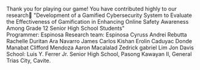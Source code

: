 Thank you for playing our game! 
You have contributed highly to our research🙏
"Development of a Gamified Cybersecurity System to Evaluate the Effectiveness of Gamification in Enhancing Online Safety Awareness Among Grade 12 Senior High School Students"  
Programmer: Espinosa
Research team: 
Espinosa Cyruss Andrei
Rebutta Rachelle
Duritan Ara
Navarro James Carlos
Kishan Erolin
Caduyac Donde
Manabat Clifford
Mendoza Aaron
Macalalad Zedrick gabriel
Lim Jon Davis
School: Luis Y. Ferrer Jr. Senior High School, Pasong Kawayan II, General Trias City, Cavite.